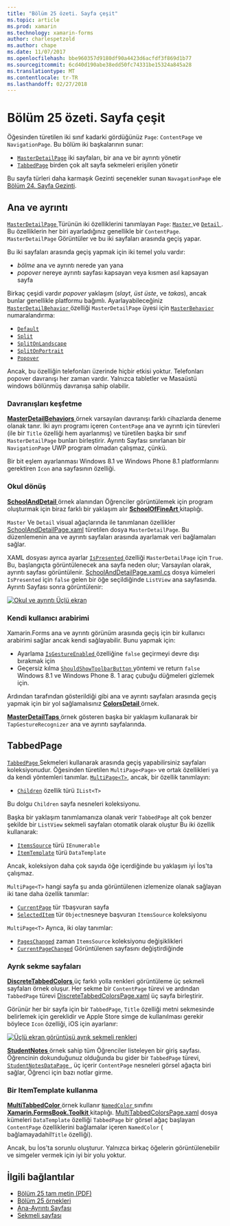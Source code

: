 ```yaml
---
title: "Bölüm 25 özeti. Sayfa çeşit"
ms.topic: article
ms.prod: xamarin
ms.technology: xamarin-forms
author: charlespetzold
ms.author: chape
ms.date: 11/07/2017
ms.openlocfilehash: bbe960357d9180df90a4423d6acfdf3f869d1b77
ms.sourcegitcommit: 6cd40d190abe38edd50fc74331be15324a845a28
ms.translationtype: MT
ms.contentlocale: tr-TR
ms.lasthandoff: 02/27/2018
---
```

# <a name="summary-of-chapter-25-page-varieties"></a>Bölüm 25 özeti. Sayfa çeşit

Öğesinden türetilen iki sınıf kadarki gördüğünüz `Page`: `ContentPage` ve `NavigationPage`. Bu bölüm iki başkalarının sunar:

- [`MasterDetailPage`](https://developer.xamarin.com/api/type/Xamarin.Forms.MasterDetailPage/) iki sayfaları, bir ana ve bir ayrıntı yönetir
- [`TabbedPage`](https://developer.xamarin.com/api/type/Xamarin.Forms.TabbedPage/) birden çok alt sayfa sekmeleri erişilen yönetir

Bu sayfa türleri daha karmaşık Gezinti seçenekler sunan `NavagationPage` ele [Bölüm 24. Sayfa Gezinti](~/xamarin-forms/creating-mobile-apps-xamarin-forms/summaries/chapter24.md).

## <a name="master-and-detail"></a>Ana ve ayrıntı

[ `MasterDetailPage` ](https://developer.xamarin.com/api/type/Xamarin.Forms.MasterDetailPage/) Türünün iki özelliklerini tanımlayan `Page`: [ `Master` ](https://developer.xamarin.com/api/property/Xamarin.Forms.MasterDetailPage.Master/) ve [ `Detail` ](https://developer.xamarin.com/api/property/Xamarin.Forms.MasterDetailPage.Detail/). Bu özelliklerin her biri ayarladığınız genellikle bir `ContentPage`. `MasterDetailPage` Görüntüler ve bu iki sayfaları arasında geçiş yapar.

Bu iki sayfaları arasında geçiş yapmak için iki temel yolu vardır:

- *bölme* ana ve ayrıntı nerede yan yana
- *popover* nereye ayrıntı sayfası kapsayan veya kısmen asıl kapsayan sayfa

Birkaç çeşidi vardır *popover* yaklaşım (*slayt*, *üst üste*, ve *takas*), ancak bunlar genellikle platformu bağımlı. Ayarlayabileceğiniz [ `MasterDetailBehavior` ](https://developer.xamarin.com/api/property/Xamarin.Forms.MasterDetailPage.MasterBehavior/) özelliği `MasterDetailPage` üyesi için [ `MasterBehavior` ](https://developer.xamarin.com/api/type/Xamarin.Forms.MasterBehavior/) numaralandırma:

- [`Default`](https://developer.xamarin.com/api/field/Xamarin.Forms.MasterBehavior.Default/)
- [`Split`](https://developer.xamarin.com/api/field/Xamarin.Forms.MasterBehavior.Split/)
- [`SplitOnLandscape`](https://developer.xamarin.com/api/field/Xamarin.Forms.MasterBehavior.SplitOnLandscape/)
- [`SplitOnPortrait`](https://developer.xamarin.com/api/field/Xamarin.Forms.MasterBehavior.SplitOnPortrait/)
- [`Popover`](https://developer.xamarin.com/api/field/Xamarin.Forms.MasterBehavior.Popover/)

Ancak, bu özelliğin telefonları üzerinde hiçbir etkisi yoktur. Telefonları popover davranışı her zaman vardır. Yalnızca tabletler ve Masaüstü windows bölünmüş davranışa sahip olabilir.

### <a name="exploring-the-behaviors"></a>Davranışları keşfetme

[ **MasterDetailBehaviors** ](https://github.com/xamarin/xamarin-forms-book-samples/tree/master/Chapter25/MasterDetailBehaviors) örnek varsayılan davranışı farklı cihazlarda deneme olanak tanır. İki ayrı programı içeren `ContentPage` ana ve ayrıntı için türevleri (ile bir `Title` özelliği hem ayarlanmış) ve türetilen başka bir sınıf `MasterDetailPage` bunları birleştirir. Ayrıntı Sayfası sınırlanan bir `NavigationPage` UWP program olmadan çalışmaz, çünkü.

Bir bit eşlem ayarlanması Windows 8.1 ve Windows Phone 8.1 platformlarını gerektiren `Icon` ana sayfasının özelliği.

### <a name="back-to-school"></a>Okul dönüş

[ **SchoolAndDetail** ](https://github.com/xamarin/xamarin-forms-book-samples/tree/master/Chapter25/SchoolAndDetail) örnek alanından Öğrenciler görüntülemek için program oluşturmak için biraz farklı bir yaklaşım alır [ **SchoolOfFineArt** ](https://github.com/xamarin/xamarin-forms-book-samples/tree/master/Libraries/SchoolOfFineArt) kitaplığı.

`Master` Ve `Detail` visual ağaçlarında ile tanımlanan özellikler [SchoolAndDetailPage.xaml](https://github.com/xamarin/xamarin-forms-book-samples/blob/master/Chapter25/SchoolAndDetail/SchoolAndDetail/SchoolAndDetail/SchoolAndDetailPage.xaml) türetilen dosya `MasterDetailPage`. Bu düzenlemenin ana ve ayrıntı sayfaları arasında ayarlamak veri bağlamaları sağlar.

XAML dosyası ayrıca ayarlar [ `IsPresented` ](https://developer.xamarin.com/api/property/Xamarin.Forms.MasterDetailPage.IsPresented/) özelliği `MasterDetailPage` için `True`. Bu, başlangıçta görüntülenecek ana sayfa neden olur; Varsayılan olarak, ayrıntı sayfası görüntülenir. [SchoolAndDetailPage.xaml.cs](https://github.com/xamarin/xamarin-forms-book-samples/blob/master/Chapter25/SchoolAndDetail/SchoolAndDetail/SchoolAndDetail/SchoolAndDetailPage.xaml.cs) dosya kümeleri `IsPresented` için `false` gelen bir öğe seçildiğinde `ListView` ana sayfasında. Ayrıntı Sayfası sonra görüntülenir:

[![Okul ve ayrıntı Üçlü ekran](images/ch25fg09-small.png "bir MasterDetailPage ayrıntı sayfasından")](images/ch25fg09-large.png "bir MasterDetailPage ayrıntı sayfasından")

### <a name="your-own-user-interface"></a>Kendi kullanıcı arabirimi

Xamarin.Forms ana ve ayrıntı görünüm arasında geçiş için bir kullanıcı arabirimi sağlar ancak kendi sağlayabilir. Bunu yapmak için:

- Ayarlama [ `IsGestureEnabled` ](https://developer.xamarin.com/api/property/Xamarin.Forms.MasterDetailPage.IsGestureEnabled/) özelliğine `false` geçirmeyi devre dışı bırakmak için
- Geçersiz kılma [ `ShouldShowToolbarButton` ](https://developer.xamarin.com/api/member/Xamarin.Forms.MasterDetailPage.ShouldShowToolbarButton()/) yöntemi ve return `false` Windows 8.1 ve Windows Phone 8. 1 araç çubuğu düğmeleri gizlemek için.

Ardından tarafından gösterildiği gibi ana ve ayrıntı sayfaları arasında geçiş yapmak için bir yol sağlamalısınız [ **ColorsDetail** ](https://github.com/xamarin/xamarin-forms-book-samples/tree/master/Chapter25/ColorsDetails) örnek.

[ **MasterDetailTaps** ](https://github.com/xamarin/xamarin-forms-book-samples/tree/master/Chapter25/MasterDetailTaps) örnek gösteren başka bir yaklaşım kullanarak bir `TapGestureRecognizer` ana ve ayrıntı sayfalarında.

## <a name="tabbedpage"></a>TabbedPage

[ `TabbedPage` ](https://developer.xamarin.com/api/type/Xamarin.Forms.TabbedPage/) Sekmeleri kullanarak arasında geçiş yapabilirsiniz sayfaları koleksiyonudur. Öğesinden türetilen `MultiPage<Page>` ve ortak özellikleri ya da kendi yöntemleri tanımlar. [`MultiPage<T>`](https://developer.xamarin.com/api/type/Xamarin.Forms.MultiPage%3CT%3E/), ancak, bir özellik tanımlayın:

- [`Children`](https://developer.xamarin.com/api/property/Xamarin.Forms.MultiPage%3CT%3E.Children/) özellik türü `IList<T>`

Bu dolgu `Children` sayfa nesneleri koleksiyonu.

Başka bir yaklaşım tanımlamanıza olanak verir `TabbedPage` alt çok benzer şekilde bir `ListView` sekmeli sayfaları otomatik olarak oluştur Bu iki özellik kullanarak:

- [`ItemsSource`](https://developer.xamarin.com/api/property/Xamarin.Forms.MultiPage%3CT%3E.ItemsSource/) türü `IEnumerable`
- [`ItemTemplate`](https://developer.xamarin.com/api/property/Xamarin.Forms.MultiPage%3CT%3E.ItemTemplate/) türü `DataTemplate`

Ancak, koleksiyon daha çok sayıda öğe içerdiğinde bu yaklaşım iyi İos'ta çalışmaz.

`MultiPage<T>` hangi sayfa şu anda görüntülenen izlemenize olanak sağlayan iki tane daha özellik tanımlar:

- [`CurrentPage`](https://developer.xamarin.com/api/property/Xamarin.Forms.MultiPage%3CT%3E.CurrentPage/) tür `T`başvuran sayfa
- [`SelectedItem`](https://developer.xamarin.com/api/property/Xamarin.Forms.MultiPage%3CT%3E.SelectedItem/) tür `Object`nesneye başvuran `ItemsSource` koleksiyonu

`MultiPage<T>` Ayrıca, iki olay tanımlar:

- [`PagesChanged`](https://developer.xamarin.com/api/event/Xamarin.Forms.MultiPage%3CT%3E.PagesChanged/) zaman `ItemsSource` koleksiyonu değişiklikleri
- [`CurrentPageChanged`](https://developer.xamarin.com/api/event/Xamarin.Forms.MultiPage%3CT%3E.CurrentPageChanged/) Görüntülenen sayfasını değiştirdiğinde

### <a name="discrete-tab-pages"></a>Ayrık sekme sayfaları

[ **DiscreteTabbedColors** ](https://github.com/xamarin/xamarin-forms-book-samples/tree/master/Chapter25/DiscreteTabbedColors) üç farklı yolla renkleri görüntüleme üç sekmeli sayfaları örnek oluşur. Her sekme bir `ContentPage` türevi ve ardından `TabbedPage` türevi [DiscreteTabbedColorsPage.xaml](https://github.com/xamarin/xamarin-forms-book-samples/blob/master/Chapter25/DiscreteTabbedColors/DiscreteTabbedColors/DiscreteTabbedColors/DiscreteTabbedColorsPage.xaml) üç sayfa birleştirir.

Görünür her bir sayfa için bir `TabbedPage`, `Title` özelliği metni sekmesinde belirlemek için gereklidir ve Apple Store simge de kullanılması gerekir böylece `Icon` özelliği, iOS için ayarlanır:

[![Üçlü ekran görüntüsü ayrık sekmeli renkleri](images/ch25fg13-small.png "TabbedPage")](images/ch25fg13-large.png "TabbedPage")

[ **StudentNotes** ](https://github.com/xamarin/xamarin-forms-book-samples/tree/master/Chapter25/StudentNotes) örnek sahip tüm Öğrenciler listeleyen bir giriş sayfası. Öğrencinin dokunduğunuz olduğunda bu gider bir `TabbedPage` türevi, [ `StudentNotesDataPage` ](https://github.com/xamarin/xamarin-forms-book-samples/blob/master/Chapter25/StudentNotes/StudentNotes/StudentNotes/StudentNotesDataPage.xaml), üç içerir `ContentPage` nesneleri görsel ağaçta biri sağlar, Öğrenci için bazı notlar girme.

### <a name="using-an-itemtemplate"></a>Bir ItemTemplate kullanma

[ **MultiTabbedColor** ](https://github.com/xamarin/xamarin-forms-book-samples/tree/master/Chapter25/MultiTabbedColors) örnek kullanır [ `NamedColor` ](https://github.com/xamarin/xamarin-forms-book-samples/blob/master/Libraries/Xamarin.FormsBook.Toolkit/Xamarin.FormsBook.Toolkit/NamedColor.cs) sınıfını [ **Xamarin.FormsBook.Toolkit** ](https://github.com/xamarin/xamarin-forms-book-samples/tree/master/Libraries/Xamarin.FormsBook.Toolkit) kitaplığı. [MultiTabbedColorsPage.xaml](https://github.com/xamarin/xamarin-forms-book-samples/blob/master/Chapter25/MultiTabbedColors/MultiTabbedColors/MultiTabbedColors/MultiTabbedColorsPage.xaml) dosya kümeleri `DataTemplate` özelliği `TabbedPage` bir görsel ağaç başlayan `ContentPage` özelliklerini bağlamalar içeren `NamedColor` ( bağlamayadahil`Title` özelliği).

Ancak, bu İos'ta sorunlu oluşturur. Yalnızca birkaç öğelerin görüntülenebilir ve simgeler vermek için iyi bir yolu yoktur.



## <a name="related-links"></a>İlgili bağlantılar

- [Bölüm 25 tam metin (PDF)](https://download.xamarin.com/developer/xamarin-forms-book/XamarinFormsBook-Ch25-Apr2016.pdf)
- [Bölüm 25 örnekleri](https://github.com/xamarin/xamarin-forms-book-samples/tree/master/Chapter25)
- [Ana-Ayrıntı Sayfası](~/xamarin-forms/app-fundamentals/navigation/master-detail-page.md)
- [Sekmeli sayfası](~/xamarin-forms/app-fundamentals/navigation/tabbed-page.md)
